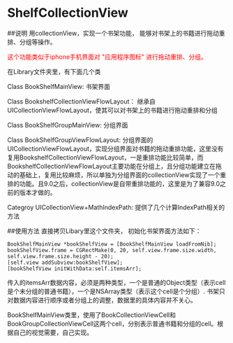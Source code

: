 # ShelfCollectionView

##说明
 用collectionView，实现一个书架功能， 能够对书架上的书籍进行拖动重排、分组等操作。
  
 <font color=#ff0000>这个功能类似于iphone手机界面对 "应用程序图标" 进行拖动重排、分组。</font>
 
 在Library文件夹里，有下面几个类

Class BookShelfMainView: 书架界面

Class BookshelfCollectionViewFlowLayout： 继承自UICollectionViewFlowLayout，使其可以对书架上的书籍进行拖动重排和分组

Class BookShelfGroupMainView: 分组界面

Class BookShelfGroupViewFlowLayout: 分组界面的UICollectionViewFlowLayout，实现分组界面对书籍的拖动重排功能，这里没有复用BookshelfCollectionViewFlowLayout，一是重排功能比较简单，而BookshelfCollectionViewFlowLayout主要功能在分组上，且分组功能建立在拖动的基础上，复用比较麻烦，所以单独为分组界面的collectionView实现了一个重排的功能。且9.0之后，collectionView是自带重排功能的，这里是为了兼容9.0之前的版本才做的。


Categroy UICollectionView+MathIndexPath: 提供了几个计算IndexPath相关的方法

##使用方法
直接拷贝Libary里这个文件夹， 初始化书架界面方法如下：

    
    BookShelfMainView *bookShelfView = [BookShelfMainView loadFromNib];
    bookShelfView.frame = CGRectMake(0, 20, self.view.frame.size.width, self.view.frame.size.height - 20);
    [self.view addSubview:bookShelfView];
    [bookShelfView initWithData:self.itemsArr];
    
传入的itemsArr数据内容，必须是两种类型，一个是普通的Object类型（表示cell是个未分组的普通书籍），一个是NSArray类型（表示这个cell是个分组）. 书架只对数据内容进行顺序或者分组上的调整，数据里的具体内容并不关心。

BookShelfMainView类里，使用了BookCollectionViewCell和BookGroupCollectionViewCell这两个cell，分别表示普通书籍和分组的cell。根据自己的视觉需要，自己实现。

